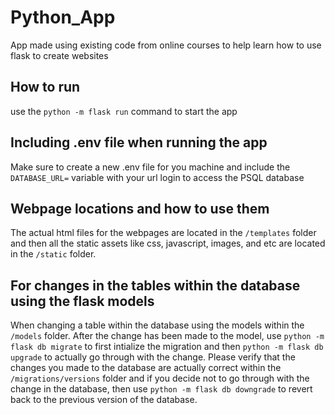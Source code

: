 # Python_App
App made using existing code from online courses to help learn how to use flask to create websites

## How to run

use the  `python -m flask run` command to start the app

## Including .env file when running the app

Make sure to create a new .env file for you machine and include the `DATABASE_URL=` variable with your url login to access the PSQL database

## Webpage locations and how to use them

The actual html files for the webpages are located in the `/templates` folder and then all the static assets like css, javascript, images, and etc are located
in the `/static` folder.

## For changes in the tables within the database using the flask models

When changing a table within the database using the models within the `/models` folder. After the change has been made to the model, use
`python -m flask db migrate` to first intialize the migration and then `python -m flask db upgrade` to actually go through with the change.
Please verify that the changes you made to the database are actually correct within the `/migrations/versions` folder and if you decide
not to go through with the change in the database, then use `python -m flask db downgrade` to revert back to the previous version of the
database.

